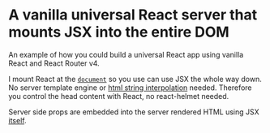 # A vanilla universal React server that mounts JSX into the entire DOM

An example of how you could build a universal React app using vanilla React and React Router v4.

I mount React at the [`document`](https://github.com/albertstill/react-top-to-bottom/blob/master/browser.js#L10) so you use can use JSX the whole way down. No server template engine or [html string interpolation](https://github.com/reactjs/react-router-tutorial/blob/2d08680eca5af168e103cc4d0087b827076734de/lessons/14-whats-next/server.js#L33-L43) needed. Therefore you control the head content with React, no react-helmet needed.

Server side props are embedded into the server rendered HTML using JSX [itself](https://github.com/albertstill/react-top-to-bottom/blob/master/modules/App.js#L47).
